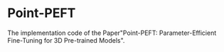 # Point-PEFT
The implementation code of the Paper"Point-PEFT: Parameter-Efficient Fine-Tuning for 3D Pre-trained Models".
